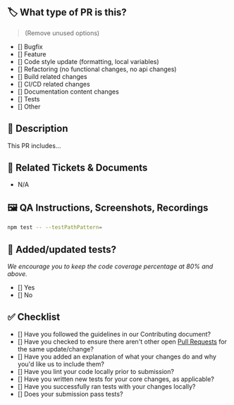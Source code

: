 ## 🏷️ What type of PR is this? 

> (Remove unused options)
- [] Bugfix
- [] Feature
- [] Code style update (formatting, local variables)
- [] Refactoring (no functional changes, no api changes)
- [] Build related changes
- [] CI/CD related changes
- [] Documentation content changes
- [] Tests
- [] Other

## 🎯 Description

This PR includes...

## 📝 Related Tickets & Documents
- N/A

## 🖼️ QA Instructions, Screenshots, Recordings

```bash
npm test -- --testPathPattern=
```

## 🧪 Added/updated tests?
_We encourage you to keep the code coverage percentage at 80% and above._

- [] Yes
- [] No


## ✅ Checklist

- [] Have you followed the guidelines in our Contributing document?
- [] Have you checked to ensure there aren't other open [Pull Requests](https://github.com/jaflesch/ts-pokeapi/pulls) for the same update/change?
- [] Have you added an explanation of what your changes do and why you'd like us to include them?
- [] Have you lint your code locally prior to submission?
- [] Have you written new tests for your core changes, as applicable?
- [] Have you successfully ran tests with your changes locally?
- [] Does your submission pass tests?
